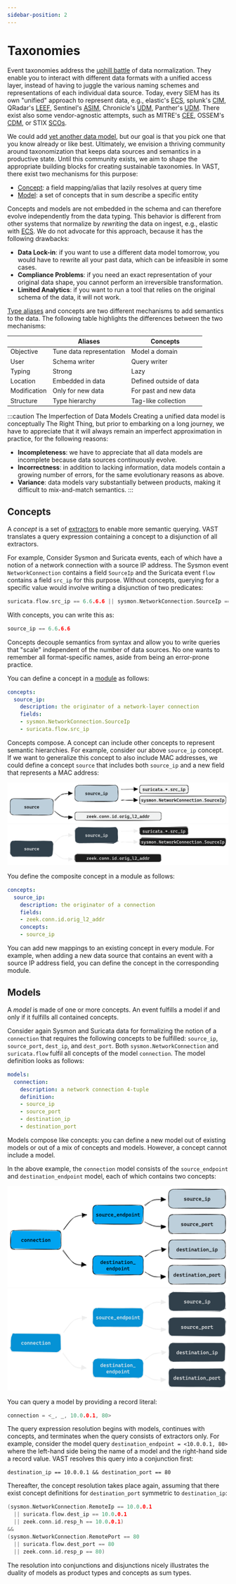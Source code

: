 ```yaml
---
sidebar-position: 2
---
```


# Taxonomies

Event taxonomies address the [uphill battle][chuvakin19] of data normalization.
They enable you to interact with different data formats with a unified access
layer, instead of having to juggle the various naming schemes and
representations of each individual data source. Today, every SIEM has its own
"unified" approach to represent data, e.g.,
elastic's [ECS][ecs],
splunk's [CIM][cim],
QRadar's [LEEF][leef],
Sentinel's [ASIM][asim],
Chronicle's [UDM][udm-chronicle],
Panther's [UDM][udm-panther]. There exist also some vendor-agnostic attempts,
such as MITRE's [CEE][cee], OSSEM's [CDM][ossem], or STIX [SCOs][stix-scos].

[chuvakin19]: https://medium.com/anton-on-security/security-correlation-then-and-now-a-sad-truth-about-siem-fc5a1afb1001
[cee]: https://cee.mitre.org/
[ecs]: https://www.elastic.co/guide/en/ecs/current/ecs-reference.html
[cim]: https://docs.splunk.com/Splexicon:CommonInformationModel
[leef]: https://www.ibm.com/docs/en/dsm?topic=leef-overview:
[asim]: https://docs.microsoft.com/en-us/azure/sentinel/normalization
[udm-chronicle]: https://cloud.google.com/chronicle/docs/unified-data-model/udm-usage
[udm-panther]: https://docs.panther.com/writing-detections/data-models
[ossem]: https://github.com/OTRF/OSSEM-CDM
[stix-scos]: https://docs.oasis-open.org/cti/stix/v2.1/os/stix-v2.1-os.html#_mlbmudhl16lr

We could add [yet another data model](https://xkcd.com/927/), but our goal is
that you pick one that you know already or like best. Ultimately, we envision a
thriving community around taxonomization that keeps data sources and semantics
in a productive state. Until this community exists, we aim to shape the
appropriate building blocks for creating sustainable taxonomies. In VAST, there
exist two mechanisms for this purpose:

- [Concept](#concepts): a field mapping/alias that lazily resolves at query time
- [Model](#models): a set of concepts that in sum describe a specific entity

Concepts and models are not embedded in the schema and can therefore evolve
independently from the data typing. This behavior is different from other
systems that normalize by *rewriting* the data on ingest, e.g., elastic with
[ECS][ecs]. We do not advocate for this approach, because it has the following
drawbacks:

- **Data Lock-in**: if you want to use a different data model tomorrow, you
  would have to rewrite all your past data, which can be infeasible in some
  cases.
- **Compliance Problems**: if you need an exact representation of your original
  data shape, you cannot perform an irreversible transformation.
- **Limited Analytics**: if you want to run a tool that relies on the original
  schema of the data, it will not work.

[Type aliases](type-system) and concepts are two different mechanisms to add
semantics to the data. The following table highlights the differences between
the two mechanisms:

|                  | Aliases                  | Concepts
|------------------|--------------------------|--------------------
| Objective        | Tune data representation | Model a domain
| User             | Schema writer            | Query writer
| Typing           | Strong                   | Lazy
| Location         | Embedded in data         | Defined outside of data
| Modification     | Only for new data        | For past and new data
| Structure        | Type hierarchy           | Tag-like collection

:::caution The Imperfection of Data Models
Creating a unified data model is conceptually The Right Thing, but prior to
embarking on a long journey, we have to appreciate that it will always remain an
imperfect approximation in practice, for the following reasons:

- **Incompleteness**: we have to appreciate that all data models are incomplete
  because data sources continuously evolve.
- **Incorrectness**: in addition to lacking information, data models contain
  a growing number of errors, for the same evolutionary reasons as above.
- **Variance**: data models vary substantially between products, making it
  difficult to mix-and-match semantics.
:::

## Concepts

A *concept* is a set of [extractors][extractors] to enable more semantic
querying. VAST translates a query expression containing a concept to a
disjunction of all extractors.

[extractors]: /docs/understand-vast/query-language/expressions#extractors

For example, Consider Sysmon and Suricata events, each of which have a notion of
a network connection with a source IP address. The Sysmon event
`NetworkConnection` contains a field `SourceIp` and the Suricata event `flow`
contains a field `src_ip` for this purpose. Without concepts, querying for a
specific value would involve writing a disjunction of two predicates:

```c
suricata.flow.src_ip == 6.6.6.6 || sysmon.NetworkConnection.SourceIp == 6.6.6.6
```

With concepts, you can write this as:

```c
source_ip == 6.6.6.6
```

Concepts decouple semantics from syntax and allow you to write queries that
"scale" independent of the number of data sources. No one wants to remember
all format-specific names, aside from being an error-prone practice.

You can define a concept in a [module](modules) as follows:

```yaml
concepts:
  source_ip:
    description: the originator of a network-layer connection
    fields:
    - sysmon.NetworkConnection.SourceIp
    - suricata.flow.src_ip
```

Concepts compose. A concept can include other concepts to represent semantic
hierarchies. For example, consider our above `source_ip` concept. If we want to
generalize this concept to also include MAC addresses, we could define a concept
`source` that includes both `source_ip` and a new field that represents a MAC
address:

![Concept Composition](/img/concept-composition.light.png#gh-light-mode-only)
![Concept Composition](/img/concept-composition.dark.png#gh-dark-mode-only)

You define the composite concept in a module as follows:

```yaml
concepts:
  source_ip:
    description: the originator of a connection
    fields:
    - zeek.conn.id.orig_l2_addr
    concepts:
    - source_ip
```

You can add new mappings to an existing concept in every module. For example,
when adding a new data source that contains an event with a source IP address
field, you can define the concept in the corresponding module.

## Models

A *model* is made of one or more concepts. An event fulfills a model
if and only if it fulfills all contained concepts.

Consider again Sysmon and Suricata data for formalizing the notion of a
`connection` that requires the following concepts to be fulfilled: `source_ip`,
`source_port`, `dest_ip`, and `dest_port`. Both `sysmon.NetworkConnection` and
`suricata.flow` fulfil all concepts of the model `connection`. The model
definition looks as follows:

```yaml
models:
  connection:
    description: a network connection 4-tuple
    definition:
    - source_ip
    - source_port
    - destination_ip
    - destination_port
```

Models compose like concepts: you can define a new model out of existing models
or out of a mix of concepts and models. However, a concept cannot include a
model.

In the above example, the `connection` model consists of the `source_endpoint`
and `destination_endpoint` model, each of which contains two concepts:

![Model Composition](/img/model-composition.light.png#gh-light-mode-only)
![Model Composition](/img/model-composition.dark.png#gh-dark-mode-only)

You can query a model by providing a record literal:

```c
connection = <_, _, 10.0.0.1, 80>
```

The query expression resolution begins with models, continues with concepts, and
terminates when the query consists of extractors only. For example, consider the
model query `destination_endpoint = <10.0.0.1, 80>` where the left-hand side
being the name of a model and the right-hand side a record value. VAST resolves
this query into a conjunction first:

```
destination_ip == 10.0.0.1 && destination_port == 80
```

Thereafter, the concept resolution takes place again, assuming that there exist
concept definitions for `destination_port` symmetric to `destination_ip`:

```c
(sysmon.NetworkConnection.RemoteIp == 10.0.0.1
  || suricata.flow.dest_ip == 10.0.0.1
  || zeek.conn.id.resp_h == 10.0.0.1)
&&
(sysmon.NetworkConnection.RemotePort == 80
  || suricata.flow.dest_port == 80
  || zeek.conn.id.resp_p == 80)
```

The resolution into conjunctions and disjunctions nicely illustrates the
duality of models as product types and concepts as sum types.
